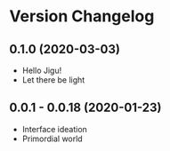# Version Changelog

## 0.1.0 (2020-03-03)

-   Hello Jigu!
-   Let there be light

## 0.0.1 - 0.0.18 (2020-01-23)

-   Interface ideation
-   Primordial world
